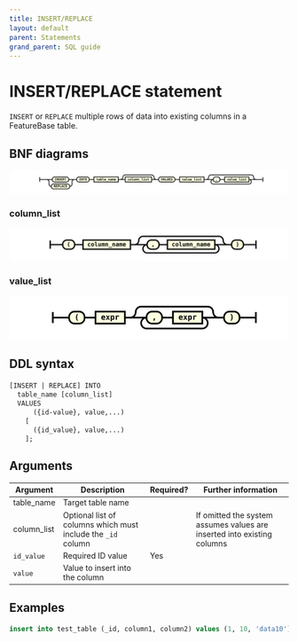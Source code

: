 ```yaml
---
title: INSERT/REPLACE
layout: default
parent: Statements
grand_parent: SQL guide
---
```


# INSERT/REPLACE statement

`INSERT` or `REPLACE` multiple rows of data into existing columns in a FeatureBase table.

## BNF diagrams

![expr](/assets/images/sql-guide/insert_stmt.svg)

### column_list
![expr](/assets/images/sql-guide/column_list.svg)

### value_list
![expr](/assets/images/sql-guide/value_list.svg)

## DDL syntax

```
[INSERT | REPLACE] INTO
  table_name [column_list]
  VALUES
      ({id-value}, value,...)
    [
      ({id_value}, value,...)
    ];
```

## Arguments

| Argument | Description | Required? | Further information |
|---|---|---|---|
| table_name | Target table name |  |  |
| column_list | Optional list of columns which must include the `_id` column |  | If omitted the system assumes values are inserted into existing columns |  |
| `id_value` | Required ID value | Yes |  |
| `value` | Value to insert into the column |  |  |

## Examples

```sql
insert into test_table (_id, column1, column2) values (1, 10, 'data10'), (2, 10, 'data10');
```
